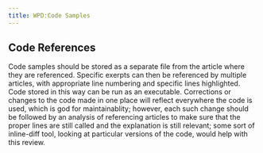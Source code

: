 ```yaml
---
title: WPD:Code Samples
---
```

<h2><span class="mw-headline" id="Code_References">Code References</span></h2>
<p>Code samples should be stored as a separate file from the article where they are referenced. Specific exerpts can then be referenced by multiple articles, with appropriate line numbering and specific lines highlighted. Code stored in this way can be run as an executable. Corrections or changes to the code made in one place will reflect everywhere the code is used, which is god for maintainablity; however, each such change should be followed by an analysis of referencing articles to make sure that the proper lines are still called and the explanation is still relevant; some sort of inline-diff tool, looking at particular versions of the code, would help with this review.
</p>
<!-- Saved in parser cache with key wpwiki:pcache:idhash:188-0!*!*!*!*!*!*!esi=1 and timestamp 20150731181354 and revision id 484
 -->
